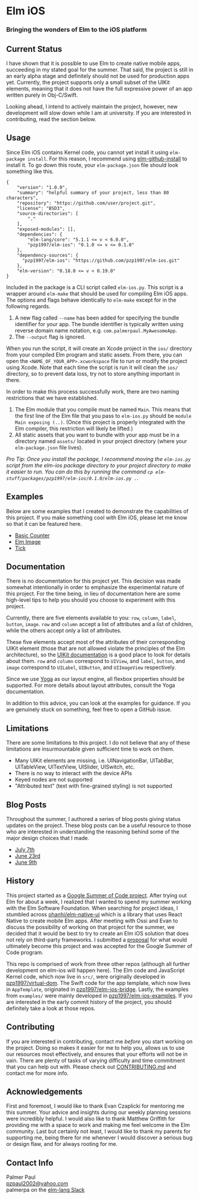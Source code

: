 # Elm iOS
### Bringing the wonders of Elm to the iOS platform

## Current Status

I have shown that it is possible to use Elm to create native mobile apps, succeeding in my stated goal for the summer. That said, the project is still in an early alpha stage and definitely should not be used for production apps yet. Currently, the project supports only a small subset of the UIKit elements, meaning that it does not have the full expressive power of an app written purely in Obj-C/Swift.

Looking ahead, I intend to actively maintain the project, however, new development will slow down while I am at university. If you are interested in contributing, read the section below.

## Usage

Since Elm iOS contains Kernel code, you cannot yet install it using `elm-package install`. For this reason, I recommend using [elm-github-install](https://github.com/gdotdesign/elm-github-install) to install it. To go down this route, your `elm-package.json` file should look something like this.

```
{
    "version": "1.0.0",
    "summary": "helpful summary of your project, less than 80 characters",
    "repository": "https://github.com/user/project.git",
    "license": "BSD3",
    "source-directories": [
        "."
    ],
    "exposed-modules": [],
    "dependencies": {
        "elm-lang/core": "5.1.1 <= v < 6.0.0",
        "pzp1997/elm-ios": "0.1.0 <= v <= 0.1.0"
    },
    "dependency-sources": {
      "pzp1997/elm-ios": "https://github.com/pzp1997/elm-ios.git"
    },
    "elm-version": "0.18.0 <= v < 0.19.0"
}
```

Included in the package is a CLI script called `elm-ios.py`. This script is a wrapper around `elm-make` that should be used for compiling Elm iOS apps. The options and flags behave identically to `elm-make` except for in the following regards.

1. A new flag called `--name` has been added for specifying the bundle identifier for your app. The bundle identifier is typically written using reverse domain name notation, e.g. `com.palmerpaul.MyAwesomeApp`.
2. The `--output` flag is ignored.

When you run the script, it will create an Xcode project in the `ios/` directory from your compiled Elm program and static assets. From there, you can open the `<NAME_OF_YOUR_APP>.xcworkspace` file to run or modify the project using Xcode. Note that each time the script is run it will clean the `ios/` directory, so to prevent data loss, try not to store anything important in there.

In order to make this process successfully work, there are two naming restrictions that we have established.

1. The Elm module that you compile must be named `Main`. This means that the first line of the Elm file that you pass to `elm-ios.py` should be `module Main exposing (..)`. (Once this project is properly integrated with the Elm compiler, this restriction will likely be lifted.)
2. All static assets that you want to bundle with your app must be in a directory named `assets/` located in your project directory (where your `elm-package.json` file lives).

_Pro Tip: Once you install the package, I recommend moving the `elm-ios.py` script from the elm-ios package directory to your project directory to make it easier to run. You can do this by running the command `cp elm-stuff/packages/pzp1997/elm-ios/0.1.0/elm-ios.py .`._

## Examples

Below are some examples that I created to demonstrate the capabilities of this project. If you make something cool with Elm iOS, please let me know so that it can be featured here.

- [Basic Counter](https://github.com/pzp1997/elm-ios/blob/master/examples/BasicCounter.elm)
- [Elm Image](https://github.com/pzp1997/elm-ios/blob/master/examples/ElmImage.elm)
- [Tick](https://github.com/pzp1997/elm-ios/blob/master/examples/Tick.elm)

## Documentation

There is no documentation for this project yet. This decision was made somewhat intentionally in order to emphasize the experimental nature of this project. For the time being, in lieu of documentation here are some high-level tips to help you should you choose to experiment with this project.

Currently, there are five elements available to you: `row`, `column`, `label`, `button`, `image`. `row` and `column` accept a list of attributes and a list of children, while the others accept only a list of attributes.

These five elements accept most of the attributes of their corresponding UIKit element (those that are not allowed violate the principles of the Elm architecture), so the [UIKit documentation](https://developer.apple.com/documentation/uikit) is a good place to look for details about them. `row` and `column` correspond to `UIView`, and `label`, `button`, and `image` correspond to `UILabel`, `UIButton`, and `UIImageView` respectively.

Since we use [Yoga](https://facebook.github.io/yoga/) as our layout engine, all flexbox properties should be supported. For more details about layout attributes, consult the Yoga documentation.

In addition to this advice, you can look at the examples for guidance. If you are genuinely stuck on something, feel free to open a GitHub issue.

## Limitations

There are some limitations to this project. I do not believe that any of these limitations are insurmountable given sufficient time to work on them.

- Many UIKit elements are missing, i.e. UINavigationBar, UITabBar, UITableView, UITextView, UISlider, UISwitch, etc.
- There is no way to interact with the device APIs
- Keyed nodes are not supported
- "Attributed text" (text with fine-grained styling) is not supported

## Blog Posts

Throughout the summer, I authored a series of blog posts giving status updates on the project. These blog posts can be a useful resource to those who are interested in understanding the reasoning behind some of the major design choices that I made.

- [July 7th](https://groups.google.com/forum/m/#!topic/elm-dev/D03BAaPsh70)
- [June 23rd](https://groups.google.com/forum/m/#!topic/elm-dev/h14CL_5ARUo)
- [June 9th](https://groups.google.com/forum/m/#!topic/elm-dev/mzU6oBCelH4)

## History

This project started as a [Google Summer of Code project](https://summerofcode.withgoogle.com/projects/#4964906492231680). After trying out Elm for about a week, I realized that I wanted to spend my summer working with the Elm Software Foundation. When searching for project ideas, I stumbled across [ohanhi/elm-native-ui](https://github.com/ohanhi/elm-native-ui) which is a library that uses React Native to create mobile Elm apps. After meeting with Ossi and Evan to discuss the possibility of working on that project for the summer, we decided that it would be best to try to create an Elm iOS solution that does not rely on third-party frameworks. I submitted a [proposal](https://drive.google.com/file/d/0BwjaN8fv6J6TWVdsRHhSVTZGa2s/view?usp=sharing) for what would ultimately become this project and was accepted for the Google Summer of Code program.

This repo is comprised of work from three other repos (although all further development on elm-ios will happen here). The Elm code and JavaScript Kernel code, which now live in `src/`, were originally developed in [pzp1997/virtual-dom](https://github.com/pzp1997/virtual-dom). The Swift code for the app template, which now lives in `AppTemplate`, originated in [pzp1997/elm-ios-bridge](https://github.com/pzp1997/elm-ios-bridge). Lastly, the examples from `examples/` were mainly developed in [pzp1997/elm-ios-examples](https://github.com/pzp1997/elm-ios-examples). If you are interested in the early commit history of the project, you should definitely take a look at those repos.

## Contributing

If you are interested in contributing, contact me _before_ you start working on the project. Doing so makes it easier for me to help you, allows us to use our resources most effectively, and ensures that your efforts will not be in vain. There are plenty of tasks of varying difficulty and time commitment that you can help out with. Please check out [CONTRIBUTING.md](CONTRIBUTING.md) and contact me for more info.

## Acknowledgements

First and foremost, I would like to thank Evan Czaplicki for mentoring me this summer. Your advice and insights during our weekly planning sessions were incredibly helpful. I would also like to thank Matthew Griffith for providing me with a space to work and making me feel welcome in the Elm community. Last but certainly not least, I would like to thank my parents for supporting me, being there for me whenever I would discover a serious bug or design flaw, and for always rooting for me.

## Contact Info

Palmer Paul<br>
pzpaul2002@yahoo.com<br>
palmerpa on the [elm-lang Slack](https://elmlang.herokuapp.com/)
